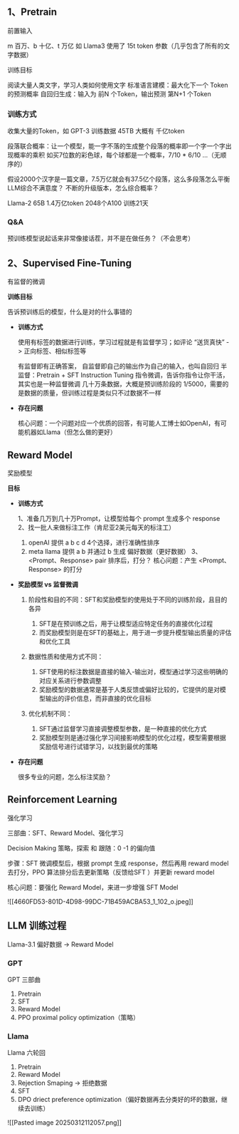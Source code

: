 
## 1、Pretrain 

前置输入

m 百万、b 十亿、t 万亿
如 Llama3 使用了 15t token 参数（几乎包含了所有的文字数据）

训练目标

阅读大量人类文字，学习人类如何使用文字
标准语言建模：最大化下一个 Token 的预测概率
自回归生成：输入为 前N 个Token，输出预测 第N+1 个Token


### 训练方式

收集大量的Token，如 GPT-3 训练数据 45TB 大概有 千亿token

段落联合概率：让一个模型，能一字不落的生成整个段落的概率即一个字一个字出现概率的乘积
如买7位数的彩色球，每个球都是一个概率，7/10 * 6/10 ...（无顺序的）

假设2000个汉字是一篇文章，7.5万亿就会有37.5亿个段落，这么多段落怎么平衡LLM综合不满意度？
不断的升级版本，怎么综合概率？

Llama-2 65B 1.4万亿token 2048个A100 训练21天

### Q&A
预训练模型说起话来非常像接话茬，并不是在做任务？（不会思考）



## 2、Supervised Fine-Tuning 

有监督的微调

**训练目标**

告诉预训练后的模型，什么是对的什么事错的

-  **训练方式**

	使用有标签的数据进行训练，学习过程就是有监督学习；如评论 “送货真快” -> 正向标签、相似标签等

	有监督即有正确答案，
	自监督即自己的输出作为自己的输入，也叫自回归
	半监督：Pretrain + SFT
	Instruction Tuning 指令微调，告诉你指令让你干活，其实也是一种监督微调
	几十万条数据，大概是预训练阶段的 1/5000，需要的是数据的质量，但训练过程是类似只不过数据不一样
	

- **存在问题**

	核心问题：一个问题对应一个优质的回答，有可能人工博士如OpenAI，有可能机器如Llama（但怎么做的更好）

## Reward Model 

奖励模型

**目标**


- **训练方式**

	1、准备几万到几十万Prompt，让模型给每个 prompt 生成多个 response
	2、找一批人来做标注工作（肯尼亚2美元每天的标注工）
	1.  openAI 提供 a b c d 4个选择，进行准确性排序
	2.  meta llama 提供 a b 并通过 b 生成 偏好数据（更好数据）
	3、<Prompt、Response> pair 排序后，打分？
	核心问题：产生 <Prompt、Response> 的打分


- **奖励模型 vs 监督微调**

	1. 阶段性和目的不同：SFT和奖励模型的使用处于不同的训练阶段，且目的各异
		1. SFT是在预训练之后，用于让模型适应特定任务的直接优化过程
		2. 而奖励模型则是在SFT的基础上，用于进一步提升模型输出质量的评估和优化工具
	
	2. 数据性质和使用方式不同：
		1. SFT使用的标注数据是直接的输入-输出对，模型通过学习这些明确的对应关系进行参数调整
		2. 奖励模型的数据通常是基于人类反馈或偏好比较的，它提供的是对模型输出的评价信息，而非直接的优化目标
	
	3. 优化机制不同：
		1. SFT通过监督学习直接调整模型参数，是一种直接的优化方式
		2. 奖励模型则是通过强化学习间接影响模型的优化过程，模型需要根据奖励信号进行试错学习，以找到最优的策略
	

- **存在问题**

	很多专业的问题，怎么标注奖励？

## Reinforcement Learning 

强化学习

三部曲：SFT、Reward Model、强化学习

Decision Making 策略，探索 和 跟随：0 -1 的偏向值

步骤：SFT 微调模型后，根据 prompt 生成 response，然后再用 reward model 去打分，PPO 算法排分后去更新策略（反馈给SFT ）并更新 reward model 

核心问题：要强化 Reward Model，来进一步增强 SFT Model


![[4660FD53-801D-4D98-99DC-71B459ACBA53_1_102_o.jpeg]]


## LLM 训练过程

Llama-3.1 偏好数据 -> Reward Model 

### GPT


GPT 三部曲
1. Pretrain
2. SFT
3. Reward Model
4. PPO proximal policy optimization（策略）

### Llama

Llama 六轮回
1. Pretrain
2. Reward Model
3. Rejection Smaping -> 拒绝数据
4. SFT
5. DPO driect preference optimization（偏好数据再去分类好的坏的数据，继续去训练）


![[Pasted image 20250312112057.png]]

